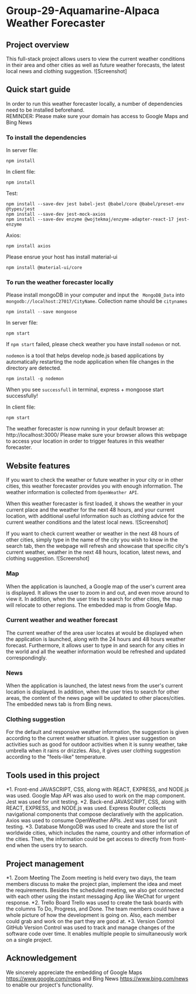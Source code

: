 
# Group-29-Aquamarine-Alpaca Weather Forecaster

## Project overview
This full-stack project allows users to view the current weather conditions in their area and other cities as well as future weather forecasts, the latest local news and clothing suggestion. ![Screenshot]

## Quick start guide
In order to run this weather forecaster locally, a number of dependencies need to be installed beforehand.<br>
REMINDER: Please make sure your domain has access to Google Maps and Bing News

### To install the dependencies

In server file:
```
npm install
```
In client file:
```
npm install
```
Test: 
```
npm install --save-dev jest babel-jest @babel/core @babel/preset-env @types/jest
npm install --save-dev jest-mock-axios
npm install --save-dev enzyme @wojtekmaj/enzyme-adapter-react-17 jest-enzyme
```
Axios:
```
npm install axios
```
Please ensrue your host has install material-ui
```
npm install @material-ui/core
```


### To run the weather forecaster locally

Please install mongoDB in your computer and input the ` MongoDB_Data` into `mongodb://localhost:27017/CityName`.
Collection name should be `citynames`
```
npm install --save mongoose
```
In server file:
```
npm start
```
If `npm start` failed, please check weather you have install 
`nodemon` or not.

`nodemon` is a tool that helps develop node.js based applications by automatically restarting the node application when file changes in the directory are detected.
```
npm install -g nodemon
```
When you see `successfull` in terminal, express + mongoose start successfully!

In client file:
```
npm start
```
The weather forecaster is now running in your default browser at: http://localhost:3000/
Please make sure your browser allows this webpage to access your location in order to trigger features in this weather forecaster.

## Website features
If you want to check the weather or future weather in your city or in other cities, this weather forecaster provides you with enough information. The weather information is collected from `OpenWeather API`.

When this weather forecaster is first loaded, it shows the weather in your current place and the weather for the next 48 hours, and your current location, with additional useful information such as clothing advice for the current weather conditions and the latest local news. ![Screenshot]

If you want to check current weather or weather in the next 48 hours of other cities, simply type in the name of the city you wish to know in the search tab, then the webpage will refresh and showcase that specific city's current weather, weather in the next 48 hours, location, latest news, and clothing suggestion. ![Screenshot]

### Map
When the application is launched, a Google map of the user's current area is displayed. It allows the user to zoom in and out, and even move around to view it. In addition, when the user tries to search for other cities, the map will relocate to other regions. The embedded map is from Google Map.

### Current weather and weather forecast
The current weather of the area user locates at would be displayed when the application is launched, along with the 24 hours and 48 hours weather forecast. Furthermore, it allows user to type in and search for any cities in the world and all the weather information would be refreshed and updated correspondingly.

### News
When the application is launched, the latest news from the user's current location is displayed. In addition,  when the user tries to search for other areas, the content of the news page will be updated to other places/cities. The embedded news tab is from Bing news.

### Clothing suggestion
For the default and responsive weather information, the suggestion is given according to the current weather situation. It gives user suggestion on activities such as good for outdoor activities when it is sunny weather, take umbrella when it rains or drizzles. Also, it gives user clothing suggestion according to the "feels-like" temperature.

## Tools used in this project
*1. Front-end
JAVASCRIPT, CSS, along with REACT, EXPRESS, and NODE.js was used. Google Map API was also used to work on the map component. Jest was used for unit testing.
*2. Back-end
JAVASCRIPT, CSS, along with REACT, EXPRESS, and NODE.js was used. Express Router collects navigational components that compose declaratively with the application. Axios was used to consume OpenWeather APIs. Jest was used for unit testing.
*3. Database
MongoDB was used to create and store the list of worldwide cities, which includes the name, country and other information of the cities. Then, the information could be get access to directly from front-end when the users try to search.

## Project management
*1. Zoom Meeting
The Zoom meeting is held every two days, the team members discuss to make the project plan, implement the idea and meet the requirements. Besides the scheduled meeting, we also get connected with each other using the instant messaging App like WeChat for urgent response.
*2. Trello Board 
Trello was used to create the task boards with the columns To Do, Progress, and Done. The team members could have a whole picture of how the development is going on. Also, each member could grab and work on the part they are good at.
*3. Version Control 
GitHub Version Control was used to track and manage changes of the software code over time. It enables multiple people to simultaneously work on a single project.

## Acknowledgement
We sincerely appreciate the embedding of Google Maps https://www.google.com/maps and Bing News https://www.bing.com/news to enable our project's functionality.